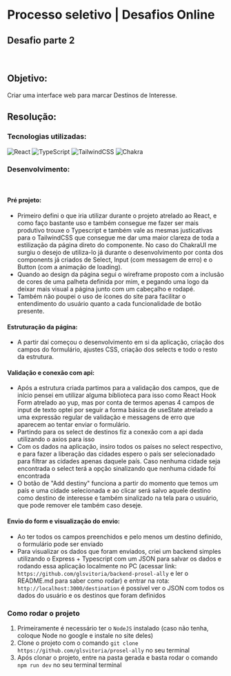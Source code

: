# Processo seletivo | Desafios Online

## Desafio parte 2
&nbsp;
## Objetivo: 
Criar uma interface web para marcar Destinos de Interesse.

## Resolução:
### Tecnologias utilizadas: 
![React](https://img.shields.io/badge/react-%2320232a.svg?style=for-the-badge&logo=react&logoColor=%2361DAFB) ![TypeScript](https://img.shields.io/badge/typescript-%23007ACC.svg?style=for-the-badge&logo=typescript&logoColor=white) ![TailwindCSS](https://img.shields.io/badge/tailwindcss-%2338B2AC.svg?style=for-the-badge&logo=tailwind-css&logoColor=white) ![Chakra](https://img.shields.io/badge/chakra-%234ED1C5.svg?style=for-the-badge&logo=chakraui&logoColor=white)
### Desenvolvimento:
&nbsp;
#### Pré projeto:
- Primeiro defini o que iria utilizar durante o projeto atrelado ao React, e como faço bastante uso e também consegue me fazer ser mais produtivo trouxe o Typescript e também vale as mesmas justicativas para o TailwindCSS que consegue me dar uma maior clareza de toda a estilização da página direto do componente. No caso do ChakraUI me surgiu o desejo de utiliza-lo já durante o desenvolvimento por conta dos components já criados de Select, Input (com messagem de erro) e o Button (com a animação de loading).
- Quando ao design da página segui o wireframe proposto com a inclusão de cores de uma palheta definida por mim, e pegando uma logo da deixar mais visual a página junto com um cabeçalho e rodapé.
- Também não poupei o uso de ícones do site para facilitar o entendimento do usuário quanto a cada funcionalidade de botão presente.
#### Estruturação da página:
- A partir daí começou o desenvolvimento em si da aplicação, criação dos campos do formulário, ajustes CSS, criação dos selects e todo o resto da estrutura.
#### Validação e conexão com api:
- Após a estrutura criada partimos para a validação dos campos, que de início pensei em utilizar alguma biblioteca para isso como React Hook Form atrelado ao yup, mas por conta de termos apenas 4 campos de input de texto optei por seguir a forma básica de useState atrelado a uma expressão regular de validação e messagens de erro que aparecem ao tentar enviar o formulário.
- Partindo para os select de destinos fiz a conexão com a api dada utilizando o axios para isso
- Com os dados na aplicação, insiro todos os países no select respectivo, e para fazer a liberação das cidades espero o país ser selecionadado para filtrar as cidades apenas daquele país. Caso nenhuma cidade seja encontrada o select terá a opção sinalizando que nenhuma cidade foi encontrada
- O botão de "Add destiny" funciona a partir do momento que temos um país e uma cidade selecionada e ao clicar será salvo aquele destino como destino de interesse e também sinalizado na tela para o usuário, que pode remover ele também caso deseje.
#### Envio do form e visualização do envio:
- Ao ter todos os campos preenchidos e pelo menos um destino definido, o formulário pode ser enviado
- Para visualizar os dados que foram enviados, criei um backend simples utilizando o Express + Typescript com um JSON para salvar os dados e rodando essa aplicação localmente no PC (acessar link: `https://github.com/glsvitoria/backend-prosel-ally` e ler o README.md para saber como rodar) e entrar na rota: ```http://localhost:3000/destination``` é possível ver o JSON com todos os dados do usuário e os destinos que foram definidos

### Como rodar o projeto
1. Primeiramente é necessário ter o `NodeJS` instalado (caso não tenha, coloque Node no google e instale no site deles) 
2. Clone o projeto com o comando `git clone https://github.com/glsvitoria/prosel-ally` no seu terminal
3. Após clonar o projeto, entre na pasta gerada e basta rodar o comando `npm run dev` no seu terminal terminal


